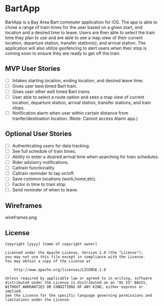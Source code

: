 # BartApp

BartApp is a Bay Area Bart commuter application for iOS. The app is able to chose a range of train times for the user based on a given start, end location and a desired time to leave. Users are then able to select the train time they plan to use and are able to see a map view of their current location, departure station, transfer station(s), and arrival station. The application will also utilize geofencing to alert users when their stop is coming soon to ensure they are ready to get off the train. 

## MVP User Stories

- [ ] Intakes starting location, ending location, and desired leave time.
- [ ] Gives user best timed Bart train.
- [ ] Gives user other well timed Bart trains.
- [ ] User able to select a route option and sees a map view of current location, departure station, arrival station, transfer stations, and train stops.
- [ ] Notification alarm when user within certain distance from tranfer/destination location. (Note: Cannot access Alarm app.)

## Optional User Stories

- [ ] Authenticating users for data tracking.
- [ ] See full schedule of train times.
- [ ] Ability to enter a desired arrival time when searching for train schedules.
- [ ] Rider advisory notifications.
- [ ] Caltrain functionality.
- [ ] Caltrain reminder to tap on/off.
- [ ] Save common locations (work,home,etc).
- [ ] Factor in time to train stop.
- [ ] Send reminder of when to leave.

## Wireframes
wireframes.png

## License

    Copyright [yyyy] [name of copyright owner]

    Licensed under the Apache License, Version 2.0 (the "License");
    you may not use this file except in compliance with the License.
    You may obtain a copy of the License at

        http://www.apache.org/licenses/LICENSE-2.0

    Unless required by applicable law or agreed to in writing, software
    distributed under the License is distributed on an "AS IS" BASIS,
    WITHOUT WARRANTIES OR CONDITIONS OF ANY KIND, either express or implied.
    See the License for the specific language governing permissions and
    limitations under the License.
